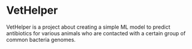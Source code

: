 # VetHelper
VetHelper is a project about creating a simple ML model to predict antibiotics for various animals who are contacted with a certain group of common bacteria genomes.
